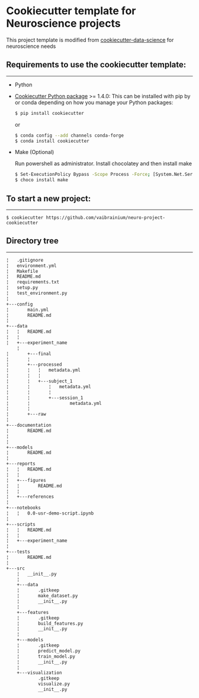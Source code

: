 # Cookiecutter template for Neuroscience projects


This project template is modified from [cookiecutter-data-science](http://drivendata.github.io/cookiecutter-data-science/) for neuroscience needs


## Requirements to use the cookiecutter template:
-----------
 - Python
 - [Cookiecutter Python package](http://cookiecutter.readthedocs.org/en/latest/installation.html) >= 1.4.0: This can be installed with pip by or conda depending on how you manage your Python packages:

	``` bash
	$ pip install cookiecutter
	```

	or

	``` bash
	$ conda config --add channels conda-forge
	$ conda install cookiecutter
	```

 - Make (Optional)

	Run powershell as administrator.
   Install chocolatey and then install make
	```bash
	$ Set-ExecutionPolicy Bypass -Scope Process -Force; [System.Net.ServicePointManager]::SecurityProtocol = [System.Net.ServicePointManager]::SecurityProtocol -bor 3072; iex ((New-Object System.Net.WebClient).DownloadString('https://community.chocolatey.org/install.ps1'))
	$ choco install make
	```

## To start a new project:
------------
	$ cookiecutter https://github.com/vaibrainium/neuro-project-cookiecutter
	



## Directory tree
------------

``` bash
¦   .gitignore
¦   environment.yml
¦   Makefile
¦   README.md
¦   requirements.txt
¦   setup.py
¦   test_environment.py
¦   
+---config
¦       main.yml
¦       README.md
¦       
+---data
¦   ¦   README.md
¦   ¦   
¦   +---experiment_name
	¦
¦   	+---final
¦   	¦
¦   	+---processed
¦   	¦   ¦   metadata.yml
¦   	¦   ¦   
¦   	¦   +---subject_1
¦   	¦       ¦   metadata.yml
¦   	¦       ¦   
¦   	¦       +---session_1
¦   	¦               metadata.yml
¦   	¦               
¦   	+---raw
¦
+---documentation
¦       README.md
¦       
¦       
+---models
¦       README.md
¦       
+---reports
¦   ¦   README.md
¦   ¦   
¦   +---figures
¦   ¦       README.md
¦   ¦       
¦   +---references
¦
+---notebooks
¦   ¦   0.0-usr-demo-script.ipynb
¦
+---scripts
¦   ¦	README.md
¦   ¦
¦   +---experiment_name 
¦
+---tests
¦       README.md
¦       
+---src
    ¦   __init__.py
    ¦   
    +---data
    ¦       .gitkeep
    ¦       make_dataset.py
    ¦       __init__.py
    ¦       
    +---features
    ¦       .gitkeep
    ¦       build_features.py
    ¦       __init__.py
    ¦       
    +---models
    ¦       .gitkeep
    ¦       predict_model.py
    ¦       train_model.py
    ¦       __init__.py
    ¦       
    +---visualization
            .gitkeep
            visualize.py
            __init__.py
```
            
